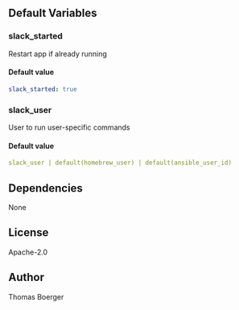 
## Default Variables

### slack_started

Restart app if already running

#### Default value

```yaml
slack_started: true
```

### slack_user

User to run user-specific commands

#### Default value

```yaml
slack_user | default(homebrew_user) | default(ansible_user_id)
```
## Dependencies

None

## License

Apache-2.0

## Author

Thomas Boerger
